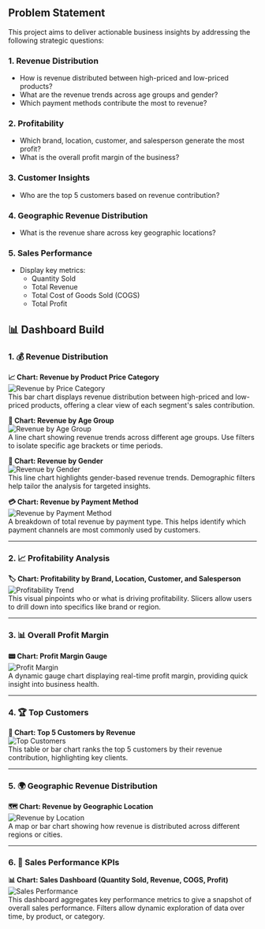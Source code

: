 ## Problem Statement

This project aims to deliver actionable business insights by addressing the following strategic questions:

### 1. Revenue Distribution
- How is revenue distributed between high-priced and low-priced products?
- What are the revenue trends across age groups and gender?
- Which payment methods contribute the most to revenue?

### 2. Profitability
- Which brand, location, customer, and salesperson generate the most profit?
- What is the overall profit margin of the business?

### 3. Customer Insights
- Who are the top 5 customers based on revenue contribution?

### 4. Geographic Revenue Distribution
- What is the revenue share across key geographic locations?

### 5. Sales Performance
- Display key metrics:
  - Quantity Sold
  - Total Revenue
  - Total Cost of Goods Sold (COGS)
  - Total Profit

## 📊 Dashboard Build

### 1. 💰 Revenue Distribution

**📈 Chart: Revenue by Product Price Category**  
![Revenue by Price Category](insert-link-here)  
This bar chart displays revenue distribution between high-priced and low-priced products, offering a clear view of each segment's sales contribution.

**👥 Chart: Revenue by Age Group**  
![Revenue by Age Group](insert-link-here)  
A line chart showing revenue trends across different age groups. Use filters to isolate specific age brackets or time periods.

**🚻 Chart: Revenue by Gender**  
![Revenue by Gender](insert-link-here)  
This line chart highlights gender-based revenue trends. Demographic filters help tailor the analysis for targeted insights.

**💳 Chart: Revenue by Payment Method**  
![Revenue by Payment Method](insert-link-here)  
A breakdown of total revenue by payment type. This helps identify which payment channels are most commonly used by customers.

---

### 2. 📈 Profitability Analysis

**🏷️ Chart: Profitability by Brand, Location, Customer, and Salesperson**  
![Profitability Trend](insert-link-here)  
This visual pinpoints who or what is driving profitability. Slicers allow users to drill down into specifics like brand or region.

---

### 3. 📊 Overall Profit Margin

**📟 Chart: Profit Margin Gauge**  
![Profit Margin](insert-link-here)  
A dynamic gauge chart displaying real-time profit margin, providing quick insight into business health.

---

### 4. 🏆 Top Customers

**👑 Chart: Top 5 Customers by Revenue**  
![Top Customers](insert-link-here)  
This table or bar chart ranks the top 5 customers by their revenue contribution, highlighting key clients.

---

### 5. 🌍 Geographic Revenue Distribution

**🗺️ Chart: Revenue by Geographic Location**  
![Revenue by Location](insert-link-here)  
A map or bar chart showing how revenue is distributed across different regions or cities.

---

### 6. 📌 Sales Performance KPIs

**📊 Chart: Sales Dashboard (Quantity Sold, Revenue, COGS, Profit)**  
![Sales Performance](insert-link-here)  
This dashboard aggregates key performance metrics to give a snapshot of overall sales performance. Filters allow dynamic exploration of data over time, by product, or category.

